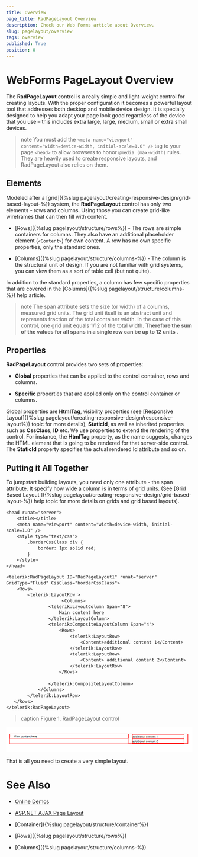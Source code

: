 ```yaml
---
title: Overview
page_title: RadPageLayout Overview
description: Check our Web Forms article about Overview.
slug: pagelayout/overview
tags: overview
published: True
position: 0
---
```


# WebForms PageLayout Overview



The **RadPageLayout** control is a really simple and light-weight control for creating layouts. With the proper configuration it becomes a powerful layout tool that addresses both desktop and mobile device design. It is specially designed to help you adapt your page look good regardless of the device that you use – this includes extra large, large, medium, small or extra small devices.

>note You must add the `<meta name="viewport" content="width=device-width, initial-scale=1.0" />` tag to your page `<head>` to allow browsers to honor `@media (max-width)` rules. They are heavily used to create responsive layouts, and RadPageLayout also relies on them.

## Elements

Modeled after a [grid]({%slug pagelayout/creating-responsive-design/grid-based-layout-%}) system, the **RadPageLayout** control has only two elements - rows and columns. Using those you can create grid-like wireframes that can then fill with content.

* [Rows]({%slug pagelayout/structure/rows%}) - The rows are simple containers for columns. They also have an additional placeholder element (`<Content>`) for own content. A row has no own specific properties, only the standard ones.

* [Columns]({%slug pagelayout/structure/columns-%}) - The column is the structural unit of design. If you are not familiar with grid systems, you can view them as a sort of table cell (but not quite).

In addition to the standard properties, a column has few specific properties that are covered in the [Columns]({%slug pagelayout/structure/columns-%}) help article.

>note The span attribute sets the size (or width) of a columns, measured grid units. The grid unit itself is an abstract unit and represents fraction of the total container width. In the case of this control, one grid unit equals 1/12 of the total width. **Therefore the sum of the values for all spans in a single row can be up to 12 units** .



## Properties

**RadPageLayout** control provides two sets of properties:

* **Global** properties that can be applied to the control container, rows and columns.

* **Specific** properties that are applied only on the control container or columns.

Global properties are **HtmlTag**, visibility properties (see [Responsive Layout]({%slug pagelayout/creating-responsive-design/responsive-layout%}) topic for more details), **StaticId**, as well as inherited properties such as **CssClass**, **ID** etc. We use properties to extend the rendering of the control. For instance, the **HtmlTag** property, as the name suggests, changes the HTML element that is going to be rendered for that server-side control. The **StaticId** property specifies the actual rendered Id attribute and so on.

## Putting it All Together

To jumpstart building layouts, you need only one attribute - the span attribute. It specify how wide a column is in terms of grid units. (See [Grid Based Layout ]({%slug pagelayout/creating-responsive-design/grid-based-layout-%}) help topic for more details on grids and grid based layouts).

````ASPNET
<head runat="server">
    <title></title>
    <meta name="viewport" content="width=device-width, initial-scale=1.0" />
    <style type="text/css">
        .borderCssClass div {
            border: 1px solid red;
        }
    </style>
</head>
````



````ASPNET
<telerik:RadPageLayout ID="RadPageLayout1" runat="server" GridType="Fluid" CssClass="borderCssClass">
    <Rows>
        <telerik:LayoutRow >
                     <Columns>
                <telerik:LayoutColumn Span="8">
                    Main content here
                </telerik:LayoutColumn>
                <telerik:CompositeLayoutColumn Span="4">
                    <Rows>
                        <telerik:LayoutRow>
                            <Content>additional content 1</Content>
                        </telerik:LayoutRow>
                        <telerik:LayoutRow>
                            <Content> additional content 2</Content>
                        </telerik:LayoutRow>
                    </Rows>

                </telerik:CompositeLayoutColumn>
            </Columns>
        </telerik:LayoutRow>
   </Rows>
</telerik:RadPageLayout>	
````


>caption Figure 1. RadPageLayout control

![page-layout-structure](images/page-layout-structure.png)

That is all you need to create a very simple layout.

# See Also

 * [Online Demos](https://demos.telerik.com/aspnet-ajax/page-layout/overview/defaultvb.aspx)
 
 * [ASP.NET AJAX Page Layout](https://www.telerik.com/products/aspnet-ajax/responsive-page-layout.aspx)

 * [Container]({%slug pagelayout/structure/container%})

 * [Rows]({%slug pagelayout/structure/rows%})

 * [Columns]({%slug pagelayout/structure/columns-%})


